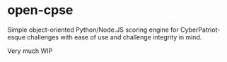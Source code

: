 # open-cpse

Simple object-oriented Python/Node.JS scoring engine for CyberPatriot-esque challenges with ease of use and challenge integrity in mind.

Very much WIP